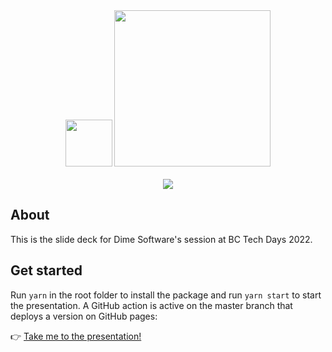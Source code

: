 <div align="center">
  <img src="https://cdn.dimescheduler.com/dime-scheduler/Dime.Scheduler-Black.svg" height=75>
  <img src="https://cdn.dimescheduler.com/dime-scheduler/screenshots/ds-screen-3.png" height=250 />
  <br>
   <br>
<img src="https://img.shields.io/badge/BC Tech Days 2022-green" />


  </div>

## About 

This is the slide deck for Dime Software's session at BC Tech Days 2022.


## Get started

Run `yarn` in the root folder to install the package and run `yarn start` to start the presentation. A GitHub action is active on the master branch that deploys a version on GitHub pages:

👉 [Take me to the presentation!](https://dime-scheduler.github.io/bc-techdays-2022-isv/)

